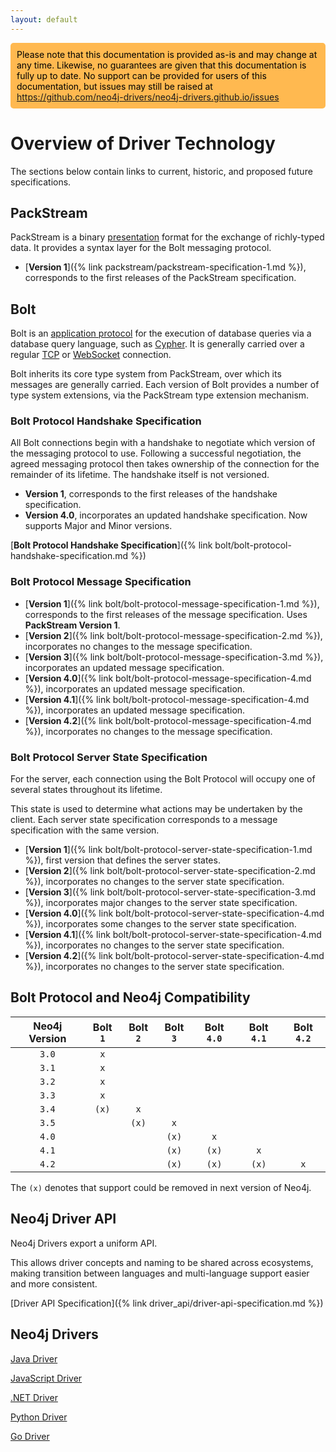 ```yaml
---
layout: default
---
```

<div>
  <p style="background-color:#ffb950; padding:10px; border-radius:5px; color:black;">
  Please note that this documentation is provided as-is and may change at any time.
  Likewise, no guarantees are given that this documentation is fully up to date.
  No support can be provided for users of this documentation, but issues may still be raised at
  <a href="https://github.com/neo4j-drivers/neo4j-drivers.github.io/issues">https://github.com/neo4j-drivers/neo4j-drivers.github.io/issues</a>
  </p>
</div>


# Overview of Driver Technology

The sections below contain links to current, historic, and proposed future specifications. 


## PackStream

PackStream is a binary [presentation](https://en.wikipedia.org/wiki/Presentation_layer) format for the exchange of richly-typed data.
It provides a syntax layer for the Bolt messaging protocol.

- [**Version 1**]({% link packstream/packstream-specification-1.md %}), corresponds to the first releases of the PackStream specification.


## Bolt

Bolt is an [application protocol](https://en.wikipedia.org/wiki/Application_layer) for the execution of database queries via a database query language, such as [Cypher](https://www.opencypher.org/).
It is generally carried over a regular [TCP](https://tools.ietf.org/html/rfc793) or [WebSocket](https://developer.mozilla.org/en-US/docs/Web/API/WebSockets_API) connection.

Bolt inherits its core type system from PackStream, over which its messages are generally carried.
Each version of Bolt provides a number of type system extensions, via the PackStream type extension mechanism.  

### Bolt Protocol Handshake Specification

All Bolt connections begin with a handshake to negotiate which version of the messaging protocol to use.
Following a successful negotiation, the agreed messaging protocol then takes ownership of the connection for the remainder of its lifetime.
The handshake itself is not versioned. 

* **Version 1**, corresponds to the first releases of the handshake specification.
* **Version 4.0**, incorporates an updated handshake specification. Now supports Major and Minor versions.

[**Bolt Protocol Handshake Specification**]({% link bolt/bolt-protocol-handshake-specification.md %})


### Bolt Protocol Message Specification

* [**Version 1**]({% link bolt/bolt-protocol-message-specification-1.md %}), corresponds to the first releases of the message specification. Uses **PackStream Version 1**.
* [**Version 2**]({% link bolt/bolt-protocol-message-specification-2.md %}), incorporates no changes to the message specification.
* [**Version 3**]({% link bolt/bolt-protocol-message-specification-3.md %}), incorporates an updated message specification.
* [**Version 4.0**]({% link bolt/bolt-protocol-message-specification-4.md %}), incorporates an updated message specification.
* [**Version 4.1**]({% link bolt/bolt-protocol-message-specification-4.md %}), incorporates an updated message specification.
* [**Version 4.2**]({% link bolt/bolt-protocol-message-specification-4.md %}), incorporates no changes to the message specification.


### Bolt Protocol Server State Specification

For the server, each connection using the Bolt Protocol will occupy one of several states throughout its lifetime.

This state is used to determine what actions may be undertaken by the client. Each server state specification corresponds to a message specification with the same version.

* [**Version 1**]({% link bolt/bolt-protocol-server-state-specification-1.md %}), first version that defines the server states.
* [**Version 2**]({% link bolt/bolt-protocol-server-state-specification-2.md %}), incorporates no changes to the server state specification.
* [**Version 3**]({% link bolt/bolt-protocol-server-state-specification-3.md %}), incorporates major changes to the server state specification.
* [**Version 4.0**]({% link bolt/bolt-protocol-server-state-specification-4.md %}), incorporates some changes to the server state specification.
* [**Version 4.1**]({% link bolt/bolt-protocol-server-state-specification-4.md %}), incorporates no changes to the server state specification.
* [**Version 4.2**]({% link bolt/bolt-protocol-server-state-specification-4.md %}), incorporates no changes to the server state specification.


## Bolt Protocol and Neo4j Compatibility


| Neo4j Version | Bolt `1` | Bolt `2` | Bolt `3` | Bolt `4.0` | Bolt `4.1` | Bolt `4.2`  |
|:-------------:|:--------:|:--------:|:--------:|:----------:|:----------:|:-----------:|
| `3.0`         | `x`      |          |          |            |            |             |
| `3.1`         | `x`      |          |          |            |            |             |
| `3.2`         | `x`      |          |          |            |            |             |
| `3.3`         | `x`      |          |          |            |            |             |
| `3.4`         | `(x)`    | `x`      |          |            |            |             |
| `3.5`         |          | `(x)`    | `x`      |            |            |             |
| `4.0`         |          |          | `(x)`    | `x`        |            |             |
| `4.1`         |          |          | `(x)`    | `(x)`      | `x`        |             |
| `4.2`         |          |          | `(x)`    | `(x)`      | `(x)`      | `x`         |


The `(x)` denotes that support could be removed in next version of Neo4j.


## Neo4j Driver API

Neo4j Drivers export a uniform API.

This allows driver concepts and naming to be shared across ecosystems, making transition between languages and multi-language support easier and more consistent.

[Driver API Specification]({% link driver_api/driver-api-specification.md %})


## Neo4j Drivers

[Java Driver](https://github.com/neo4j/neo4j-java-driver)

[JavaScript Driver](https://github.com/neo4j/neo4j-javascript-driver)

[.NET Driver](https://github.com/neo4j/neo4j-dotnet-driver)

[Python Driver](https://github.com/neo4j/neo4j-python-driver)

[Go Driver](https://github.com/neo4j/neo4j-go-driver)

